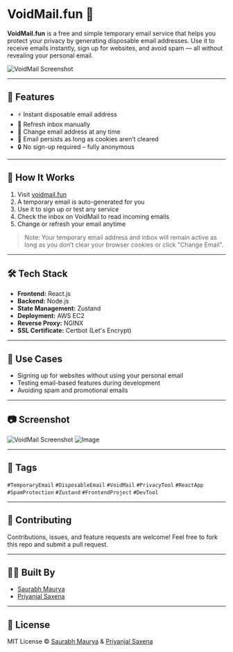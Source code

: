 # VoidMail.fun 💌

**VoidMail.fun** is a free and simple temporary email service that helps you protect your privacy by generating disposable email addresses. Use it to receive emails instantly, sign up for websites, and avoid spam — all without revealing your personal email.

![VoidMail Screenshot](https://github.com/user-attachments/assets/baef97d0-963d-461d-8c8b-aa2512a2e12c)

---

## 🌟 Features

- ⚡ Instant disposable email address
- 🔁 Refresh inbox manually
- 🔄 Change email address at any time
- 🧠 Email persists as long as cookies aren’t cleared
- 🔒 No sign-up required – fully anonymous

---

## 🚀 How It Works

1. Visit [voidmail.fun](https://voidmail.fun)
2. A temporary email is auto-generated for you
3. Use it to sign up or test any service
4. Check the inbox on VoidMail to read incoming emails
5. Change or refresh your email anytime

> Note: Your temporary email address and inbox will remain active as long as you don’t clear your browser cookies or click "Change Email".

---

## 🛠 Tech Stack

- **Frontend:** React.js
- **Backend:** Node.js
- **State Management:** Zustand
- **Deployment:** AWS EC2
- **Reverse Proxy:** NGINX
- **SSL Certificate:** Certbot (Let's Encrypt)

---

## 📌 Use Cases

- Signing up for websites without using your personal email
- Testing email-based features during development
- Avoiding spam and promotional emails

---

## 📷 Screenshot

![VoidMail Screenshot](https://github.com/user-attachments/assets/a81e3e0f-b152-453f-97ee-2a00ccf3a755)
![Image](https://github.com/user-attachments/assets/9c149fb9-14de-4463-8fc4-fa504e11521b)

---

## 🔖 Tags

`#TemporaryEmail` `#DisposableEmail` `#VoidMail` `#PrivacyTool` `#ReactApp` `#SpamProtection` `#Zustand` `#FrontendProject` `#DevTool`

---

## 🤝 Contributing

Contributions, issues, and feature requests are welcome! Feel free to fork this repo and submit a pull request.

---

## 👨‍💻 Built By

- [Saurabh Maurya](https://github.com/saurabhhh777)
- [Priyanjal Saxena](https://github.com/priyanjal1234)

---

## 📄 License

MIT License © [Saurabh Maurya](https://github.com/saurabhhh777) & [Priyanjal Saxena](https://github.com/priyanjal1234)
